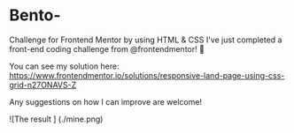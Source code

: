 # Bento-
Challenge for Frontend Mentor by using HTML &amp; CSS
I've just completed a front-end coding challenge from @frontendmentor! 🎉

You can see my solution here: https://www.frontendmentor.io/solutions/responsive-land-page-using-css-grid-n27ONAVS-Z

Any suggestions on how I can improve are welcome!

![The result ] (./mine.png)
